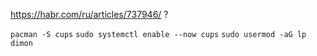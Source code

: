 https://habr.com/ru/articles/737946/   ?

`pacman -S cups`
`sudo systemctl enable --now cups`
`sudo usermod -aG lp dimon`